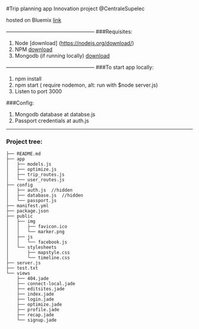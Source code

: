 #Trip planning app
Innovation project @CentraleSupelec 

hosted on Bluemix [link](http://trip16.mybluemix.net/)

—————————————————
###Requisites:
1. Node     [download] (https://nodejs.org/download/)
2.  NPM     [download](https://www.npmjs.com/package/npm)
3.  Mongodb (if running locally)  [download](https://www.mongodb.org/downloads)


—————————————————
###To start app locally:

1. npm install
2. npm start  ( require nodemon, alt: run with $node server.js)
3. Listen to port 3000

###Config: 
1. Mongodb database at databse.js
2.  Passport credentials at auth.js

-------
### Project tree:
    ├── README.md
    ├── app
    │   ├── models.js
    │   ├── optimize.js
    │   ├── trip_routes.js
    │   └── user_routes.js
    ├── config
    │   ├── auth.js  //hidden
    │   ├── database.js  //hidden
    │   └── passport.js
    ├── manifest.yml
    ├── package.json
    ├── public
    │   ├── img
    │   │   ├── favicon.ico
    │   │   └── marker.png
    │   ├── js
    │   │   └── facebook.js
    │   └── stylesheets
    │       ├── mapstyle.css
    │       └── timeline.css
    ├── server.js
    ├── test.txt
    └── views
        ├── 404.jade
        ├── connect-local.jade
        ├── editsites.jade
        ├── index.jade
        ├── login.jade
        ├── optimize.jade
        ├── profile.jade
        ├── recap.jade
        └── signup.jade
